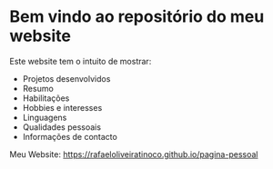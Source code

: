# Bem vindo ao repositório do meu website
Este website tem o intuito de mostrar:
* Projetos desenvolvidos
* Resumo
* Habilitações
* Hobbies e interesses
* Linguagens
* Qualidades pessoais
* Informações de contacto

Meu Website: https://rafaeloliveiratinoco.github.io/pagina-pessoal
